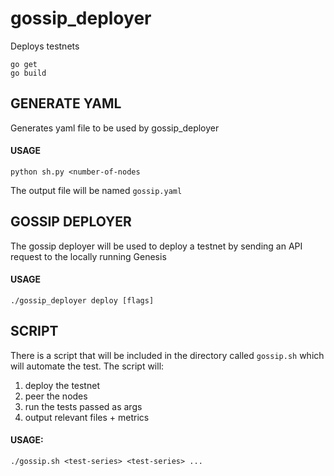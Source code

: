 # gossip_deployer
Deploys testnets
```
go get
go build
```

## GENERATE YAML
Generates yaml file to be used by gossip_deployer
#### USAGE
`python sh.py <number-of-nodes`

The output file will be named `gossip.yaml`

## GOSSIP DEPLOYER
The gossip deployer will be used to deploy a testnet by sending an API request to the locally running Genesis
#### USAGE
`./gossip_deployer deploy [flags]`

## SCRIPT
There is a script that will be included in the directory called `gossip.sh` which will automate the test. The script will:
1. deploy the testnet
2. peer the nodes
3. run the tests passed as args
4. output relevant files + metrics
#### USAGE:
`./gossip.sh <test-series> <test-series> ...`
